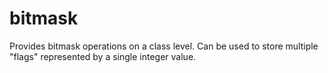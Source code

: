 # bitmask
Provides bitmask operations on a class level. Can be used to store multiple "flags" represented by a single integer value.
